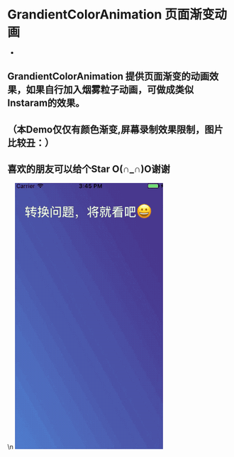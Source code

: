# GrandientColorAnimation 页面渐变动画
-
GrandientColorAnimation 提供页面渐变的动画效果，如果自行加入烟雾粒子动画，可做成类似Instaram的效果。
-
（本Demo仅仅有颜色渐变,屏幕录制效果限制，图片比较丑：）
-
**喜欢的朋友可以给个Star O(∩_∩)O谢谢**
-
\n
![image](https://github.com/DreamYu/GrandientColorAnimation/blob/master/grandientImage.gif)  

